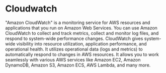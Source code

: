 # Cloudwatch

"Amazon CloudWatch" is a monitoring service for AWS resources and applications that you run on Amazon Web Services. You can use Amazon CloudWatch to collect and track metrics, collect and monitor log files, and respond to system-wide performance changes. CloudWatch gives system-wide visibility into resource utilization, application performance, and operational health. It utilizes operational data (logs and metrics) to automatically respond to changes in AWS resources. It allows you to work seamlessly with various AWS services like Amazon EC2, Amazon DynamoDB, Amazon S3, Amazon ECS, AWS Lambda, and many more.
